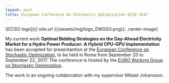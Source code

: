 ```yaml
---
layout: post
title: European Conference On Stochastic Optimization ECSO 2017
---
```


![ECSO logo]({{ site.url }}/assets/img/logo_EWGSO.png){: .center-image}

My current work **Optimal Bidding Strategies on the Day-Ahead Electricity Market for a Hydro Power Producer: A Hybrid CPU-GPU Implementation** has been accepted for presentantion at the [European Conference on Stochastic Optimization](http://ecso2017.inf.uniroma3.it/index.html), to be held in Rome from September 20 to September 22, 2017. The conference is hosted by the [EURO Working Group on Stochastic Optimization](https://www.euro-online.org/web/ewg/35/ewg-stochastic-programming-ewgsp).

The work is an ongoing collaboration with my supervisor Mikael Johansson.
